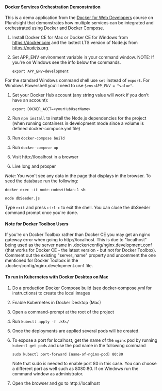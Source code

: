 #### Docker Services Orchestration Demonstration

This is a demo application from the [Docker for Web Developers](https://www.pluralsight.com/courses/docker-web-development) course on Pluralsight that demonstrates how multiple services can be integrated and orchestrated using Docker and Docker Compose.

1. Install Docker CE for Mac or Docker CE for Windows from https://docker.com and the lastest LTS version of Node.js from https://nodejs.org.
1. Set APP_ENV environment variable in your command window. NOTE: If you're on Windows see the info below the commands.

      `export APP_ENV=development`

For the standard Windows command shell use `set` instead of `export`. For Windows Powershell you'll need to use `$env:APP_ENV = "value"`.

1. Set your Docker Hub account (any string value will work if you don't have an account):

      `export DOCKER_ACCT=<yourHubUserName>`

1. Run `npm install` to install the Node.js dependencies for the project (when running containers in development mode since a volume is defined docker-compose.yml file)
1. Run `docker-compose build`
1. Run `docker-compose up`
1. Visit http://localhost in a browser
1. Live long and prosper

*Note:* You won't see any data in the page that displays in the browser. To seed the database run the following:

`docker exec -it node-codewithdan-1 sh`

`node dbSeeder.js`

Type `exit` and press `ctrl-c` to exit the shell. You can close the dbSeeder command prompt once you're done.

#### Note for Docker Toolbox Users

If you're on Docker Toolbox rather than Docker CE you may get an nginx gateway error when going to http://localhost. This is due
to "localhost" being used as the server name in .docker/config/nginx.development.conf (that works for Docker CE - the latest version - but not for Docker Toolbox). Comment out the existing "server_name" property and
uncomment the one mentioned for Docker Toolbox in the .docker/config/nginx.development.conf file.

#### To run in Kubernetes with Docker Desktop on Mac

1. Do a production Docker Compose build (see docker-compose.yml for instructions) to create the local images
1. Enable Kubernetes in Docker Desktop (Mac)
1. Open a command-prompt at the root of the project
1. Run `kubectl apply -f .k8s/`
1. Once the deployments are applied several pods will be created. 
1. To expose a port for localhost, get the name of the `nginx` pod by running `kubectl get pods` and use the pod name in the following command

      `sudo kubectl port-forward [name-of-nginx-pod] 80:80`

      Note that sudo is needed to enable port 80 in this case. You can choose a different port as well such as 8080:80. If on Windows run the command window as administrator.

1. Open the browser and go to http://localhost

